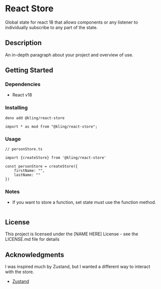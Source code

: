 # React Store

Global state for react 18 that allows components or any listener to individually subscribe to any part of the state. 

## Description

An in-depth paragraph about your project and overview of use.

## Getting Started

### Dependencies

* React v18

### Installing

```
deno add @kling/react-store
```

```
import * as mod from "@kling/react-store";
```

### Usage


```
// personStore.ts

import {createStore} from '@kling/react-store'

const personStore = createStore({
    firstName: "",
    lastName: ""
})
```

### Notes

* If you want to store a function, set state must use the function method.

```

```




## License

This project is licensed under the [NAME HERE] License - see the LICENSE.md file for details

## Acknowledgments

I was inspired much by Zustand, but I wanted a different way to interact with the store.

* [Zustand](https://github.com/pmndrs/zustand/tree/main)
